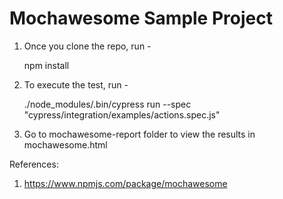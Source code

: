 # Mochawesome Sample Project

1. Once you clone the repo, run -

   npm install

2. To execute the test, run -

   ./node_modules/.bin/cypress run --spec "cypress/integration/examples/actions.spec.js"
 
3. Go to mochawesome-report folder to view the results in mochawesome.html

References:

1. https://www.npmjs.com/package/mochawesome
